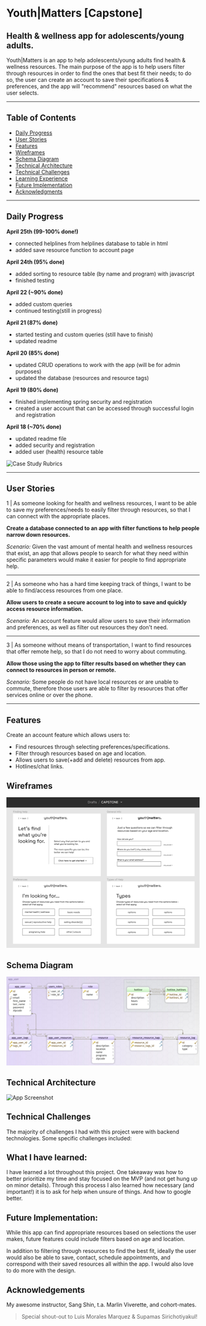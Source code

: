 # Youth|Matters [Capstone]

## Health & wellness app for adolescents/young adults.

Youth|Matters is an app to help adolescents/young adults find health & wellness resources. The main purpose of the app is to help users filter through resources in order to find the ones that best fit their needs; to do so, the user can create an account to save their specifications & preferences, and the app will "recommend" resources based on what the user selects.

___________

## Table of Contents
- [Daily Progress](#daily-progress)
- [User Stories](#user-stories)
- [Features](#features)
- [Wireframes](#wireframes)
- [Schema Diagram](#schema-diagram)
- [Technical Architecture](#technical-architecture)
- [Technical Challenges](#technical-challenges)
- [Learning Experience](#what-i-have-learned)
- [Future Implementation](#future-implementation)
- [Acknowledgments](#acknowledgements)

___________

## Daily Progress

**April 25th (99-100% done!)**
- connected helplines from helplines database to table in html
- added save resource function to account page

**April 24th (95% done)**
- added sorting to resource table (by name and program) with javascript
- finished testing

**April 22 (~90% done)**
- added custom queries
- continued testing(still in progress)

**April 21 (87% done)**
- started testing and custom queries (still have to finish)
- updated readme

**April 20 (85% done)**
- updated CRUD operations to work with the app (will be for admin purposes)
- updated the database (resources and resource tags)

**April 19 (80% done)**
- finished implementing spring security and registration
- created a user account that can be accessed through successful login and registration

**April 18 (~70% done)**
- updated readme file
- added security and registration
- added user (health) resource table

![Case Study Rubrics](https://docs.google.com/document/d/1RXAwojFcXbtUFc52Fq6j6SLkMVSvB37SM3c6dQ-Ndz8/edit)
___________

## User Stories

1 | As someone looking for health and wellness resources, I want to be able to save my preferences/needs to easily filter through resources, so that I can connect with the appropriate places.

**Create a database connected to an app with filter functions to help people narrow down resources.**

*Scenario:* Given the vast amount of mental health and wellness resources that exist, an app that allows people to search for what they need within specific parameters would make it easier for people to find appropriate help.
____
2 | As someone who has a hard time keeping track of things, I want to be able to find/access resources from one place.

**Allow users to create a secure account to log into to save and quickly access resource information.**

*Scenario:* An account feature would allow users to save their information and preferences, as well as filter out resources they don't need.
___
3 | As someone without means of transportation, I want to find resources that offer remote help, so that I do not need to worry about commuting.

**Allow those using the app to filter results based on whether they can connect to resources in person or remote.**

*Scenario:* Some people do not have local resources or are unable to commute, therefore those users are able to filter by resources that offer services online or over the phone.

___________

## Features

Create an account feature which allows users to:
- Find resources through selecting preferences/specifications.
- Filter through resources based on age and location.
- Allows users to save(+add and delete) resources from app.
- Hotlines/chat links.


## Wireframes

![App Screenshot](https://github.com/lo-designs/Gunther_Laura_Capstone/blob/main/capstone_wireframes.jpg)


## Schema Diagram

![App Screenshot](https://github.com/lo-designs/Gunther_Laura_Capstone/blob/main/capstone_db_schema.jpg)


## Technical Architecture

![App Screenshot](https://github.com/lo-designs/YouthMattersApp/blob/main/techStack.png)


## Technical Challenges

The majority of challenges I had with this project were with backend technologies. Some specific challenges included:


## What I have learned:

I have learned a lot throughout this project. One takeaway was how to better prioritize my time and stay focused on the MVP (and not get hung up on minor details). Through this process I also learned how necessary (and important!) it is to ask for help when unsure of things. And how to google better.

## Future Implementation:

While this app can find appropriate resources based on selections the user makes, future features could include filters based on age and location.

In addition to filtering through resources to find the best fit, ideally the user would also be able to save, contact, schedule appointments, and correspond with their saved resources all within the app. I would also love to do more with the design.

## Acknowledgements

My awesome instructor, Sang Shin, t.a. Marlin Viverette, and cohort-mates.
>Special shout-out to Luis Morales Marquez & Supamas Sirichotiyakul! 
